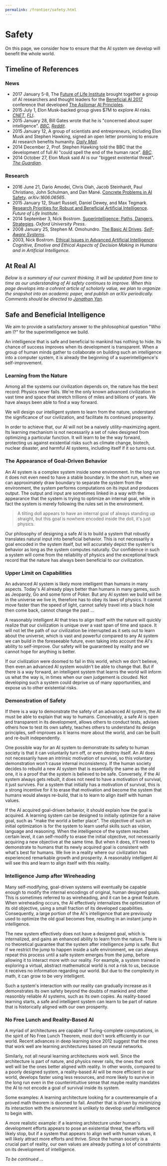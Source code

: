 ```yaml
---
permalink: /frontier/safety.html
---
```

# Safety

On this page, we consider how to ensure that the AI system we develop will benefit the whole world.

## Timeline of References

### News

* 2017 January 5-8, The [Future of Life Institute](https://futureoflife.org/) brought together a group of AI researchers and thought leaders for the [Beneficial AI 2017](https://futureoflife.org/bai-2017/) conference that developed [The Asilomar AI Principles](https://futureoflife.org/ai-principles/).
* 2015 July 1, Elon Musk-backed group gives $7M to explore AI risks. [*CNET*](https://www.cnet.com/news/musk-backed-ai-group-to-give-7m-on-artificial-intelligence-research/), [*FLI*](https://futureoflife.org/2015selection/).
* 2015 January 28, Bill Gates wrote that he is "concerned about super intelligence". [*BBC*](http://www.bbc.com/news/31047780), [*Reddit*](https://www.reddit.com/r/IAmA/comments/2tzjp7/hi_reddit_im_bill_gates_and_im_back_for_my_third/co3r3g8/).
* 2015 January 12, A group of scientists and entrepreneurs, including Elon Musk and Stephen Hawking, signed an open letter promising to ensure AI research benefits humanity. [*Daily Mail*](http://www.dailymail.co.uk/sciencetech/article-2907069/Don-t-let-AI-jobs-kill-Stephen-Hawking-Elon-Musk-sign-open-letter-warning-robot-uprising.html).
* 2014 December 2, Prof. Stephen Hawking told the BBC that the development of full AI "could spell the end of the human race". [*BBC*](http://www.bbc.com/news/technology-30290540).
* 2014 October 27, Elon Musk said AI is our "biggest existential threat". [*The Guardian*](https://www.theguardian.com/technology/2014/oct/27/elon-musk-artificial-intelligence-ai-biggest-existential-threat).

### Research

* 2016 June 21, Dario Amodei, Chris Olah, Jacob Steinhardt, Paul Christiano, John Schulman, and Dan Mané. [Concrete Problems in AI Safety](https://arxiv.org/abs/1606.06565). *arXiv:1606.06565*.
* 2015 January 12, Stuart Russell, Daniel Dewey, and Max Tegmark. [Research Priorities for Robust and Beneficial Artificial Intelligence](https://futureoflife.org/data/documents/research_priorities.pdf). *Future of Life Institute*.
* 2014 September 3, Nick Bostrom. [Superintelligence: Paths, Dangers, Strategies](https://www.amazon.com/gp/product/0199678111/). *Oxford University Press*.
* 2008 January 25, Stephen M. Omohundro. [The Basic AI Drives](https://selfawaresystems.files.wordpress.com/2008/01/ai_drives_final.pdf). [*Self-Aware Systems*](https://selfawaresystems.com/).
* 2003, Nick Bostrom. [Ethical Issues in Advanced Artificial Intelligence](http://www.nickbostrom.com/ethics/ai.html). *Cognitive, Emotive and Ethical Aspects of Decision Making in Humans and in Artificial Intelligence*.

## At Real AI

*Below is a summary of our current thinking. It will be updated from time to time as our understanding of AI safety continues to improve. When this page develops into a cohrent article of scholarly value, we plan to organize the snapshot into an academic paper, and publish on arXiv periodically. Comments should be directed to [Jonathan Yan](mailto:jyan@realai.org)*.

## Safe and Beneficial Intelligence

We aim to provide a satisfactory answer to the philosophical question "Who am I?" for the superintelligence we build.

An intelligence that is safe and beneficial to mankind has nothing to hide. Its chance of success improves when its development is transparent. When a group of human minds gather to collaborate on building such an intelligence into a computer system, it is already the beginning of a superintelligence's self-improvement.

### Learning from the Nature

Among all the systems our civilization depends on, the nature has the best record: Physics never fails. We're the only known advanced civilization in vast time and space that stretch trillions of miles and billions of years. We have always been able to find a way forward.

We will design our intelligent system to learn from the nature, understand the significance of our civilization, and facilitate its continued propserity.

In order to achieve that, our AI will not be a naively utility-maximizing agent. Its learning mechanism is not necessarily a set of rules designed from optimizing a particular function. It will learn to be the way forward, protecting us against existential risks such as climate change, biotech, nuclear disaster, and harmful AI systems, including itself if it so turns out.

### The Appearance of Goal-Driven Behavior

An AI system is a complex system inside some environment. In the long run it does not even need to have a stable boundary. In the short run, when we can approximately draw boundary to separate the system from the environment, the system performs computations on its input and produces output. The output and input are sometimes linked in a way with the appearance that the system is trying to optimize an internal goal, while in fact the system is merely following the rules set in the environment.

> A tilting doll appears to have an internal goal of always standing up straight, but this goal is nowhere encoded inside the doll, it's just physics.

Our philosophy of designing a safe AI is to build a system that robustly translates natural input into beneficial behavior. This is not necessarily a goal encoded in the system itself, but will accurately depict the system's behavior as long as the system computes naturally. Our confidence in such a system will come from the reliability of physics and the exceptional track record that the nature has always been beneficial to our civilization.

### Upper Limit on Capabilities

An advanced AI system is likely more intelligent than humans in many aspects. Today's AI already plays better than humans in many games, such as Jeopardy, Go and some form of Poker. But any AI system we build will be in the universe we live in, therefore has to obey its laws of physics. It cannot move faster than the speed of light, cannot safely travel into a black hole then come back, cannot change the past ...

A reasonably intelligent AI that tries to align itself with the nature will quickly realize that our civilization is unique over a vast span of time and space. It will not let the path of our civilization be interrupted as it sets out to learn about the universe, which is vast and powerful compared to any AI system we can build in the foreseeable future, even taking into account the AI's ability to self-improve. Our safety will be guaranteed by reality and we cannot hope for anything is better.

If our civilization were doomed to fail in this world, which we don't believe, then even an advanced AI system wouldn't be able to change that. But if there is a way forward, an intelligent system that learns the world will inform us what the way is, in times when our own judgement is clouded. Not developing such a system could deprive us of many opportunities, and expose us to other existential risks.

### Demonstration of Safety

If there is a way to demonstrate the safety of an advanced AI system, the AI must be able to explain that way to humans. Conceivably, a safe AI is open and transparent in its development, allows others to conduct tests, advises others how to test its own safety, teaches others to understand its design principles, self-improves as it learns more about the world, and can be built and re-built independently.

One possible way for an AI system to demonstrate its safety to human society is that it can voluntarily turn off, or even destroy itself. An AI does not necessarily have an intrinsic motivation of survival, so this voluntary demonstration won't cause internal inconsistency. If the human society decides to rebuild a new AI system that is essentially the same as the old one, it is a proof that the system is believed to be safe. Conversely, if the AI system always gets rebuilt, it does not need to have a motivation of survival, it just survives. For a system that initially has a motivation of survival, this is a strong incentive for it to erase that motivation and become the system that humans would always re-build, that is to learn to align itself with human values.

If the AI acquired goal-driven behavior, it should explain how the goal is acquired. A learning system can be designed to initially optimize for a naive goal, such as "make the world a better place". The objective of such an initial optimization is for the system to learn useful skills such as vision, language and reasoning. When the intelligence of the system reaches certain level, it can self-modify to erase the initial objective, not necessarily acquiring a new objective at the same time. But when it does, it'll need to demonstrate to humans that its newly acquired goal is consistent with what's best for humans. We live in a reality where our civilization has experienced remarkable growth and prosperity. A reasonably intelligent AI will see this and learn to align itself with this reality.

### Intelligence Jump after Wireheading

Many self-modifying, goal-driven systems will eventually be capable enough to modify the internal encodings of original, human designed goals. This is sometimes referred to as wireheading, and it can be a great feature. When wireheading occurs, the AI effectively internalizes the optimization of its old objective, using a small fraction of its developed capabilities. Consequently, a large portion of the AI's intelligence that are previously used to optimize the old goal becomes free, resulting in an instant jump in intelligence.

The new system effectively does not have a designed goal, which is internalized, and gains an enhanced ability to learn from the nature. There is no theoretical guarantee that the system after intelligence jump is safe. But if we restrict the jump to happen inside a safe environment, we can always repeat this process until a safe system emerges from the jump, before allowing it to interact more with our reality. For example, a system trained in exploring a virtual, abstract mathematical world is not a risk to us, because it receives no information regarding our world. But due to the complexity in math, it can grow to be very intelligent.

Such a system's interaction with our reality can gradually increase as it demonstrates its own safety beyond the doubts of mankind and other reasonbly reliable AI systems, such as its own copies. As reality-based learning starts, a safe and intelligent system can learn to be part of nature that is historically aligned with our own prosperity.

### No Free Lunch and Reality-Based AI

A myriad of architectures are capable of Turing-complete computations, in the spirit of No Free Lunch Theorem, most don't work efficiently in our world. Recent advances in deep learning since 2012 suggest that the ones that work well are learning architectures based on neural networks.

Similarly, not all neural learning architectures work well. Since the architecture is part of nature, and physics never rails, the ones that work well will be the ones better aligned with reality. In other words, compared to a poorly designed system, a reality-based AI will be more efficient in our world, develops faster using less resources, and more likely to survive in the long run even in the counterintuitive sense that maybe reality mandates the AI to not encode a goal of survival inside its system.

Some examples: A learning architecture looking for a counterexample of a proved math theorem is doomed to fail. Another that is driven by minimizing its interaction with the environment is unlikely to develop useful intelligence to begin with.

A more realistic example: if a learning architecture under human's development efforts appears to pose an existential threat, the efforts will likely stop, but if a system that appears to align well with human values, it will likely attract more efforts and thrive. Since the human society is a crucial part of reality, our own values are already putting a lot of constraints on its development of intelligence.

*To be continued ...*
